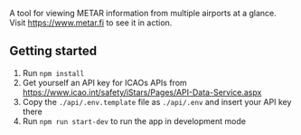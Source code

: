 A tool for viewing METAR information from multiple airports at a glance.
Visit https://www.metar.fi to see it in action.

## Getting started
1. Run `npm install`
2. Get yourself an API key for ICAOs APIs from https://www.icao.int/safety/iStars/Pages/API-Data-Service.aspx
3. Copy the `./api/.env.template` file as `./api/.env` and insert your API key there
4. Run `npm run start-dev` to run the app in development mode